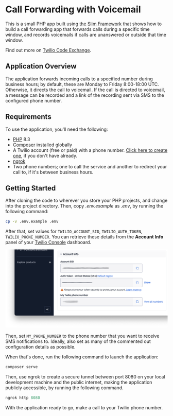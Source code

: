 # Call Forwarding with Voicemail

This is a small PHP app built using [the Slim Framework][slim-framework-url] that shows how to build a call forwarding app that forwards calls during a specific time window, and records voicemails if calls are unanswered or outside that time window.

Find out more on [Twilio Code Exchange][code-exchange-url].

## Application Overview

The application forwards incoming calls to a specified number during business hours; by default, these are Monday to Friday 8:00-18:00 UTC. Otherwise, it directs the call to voicemail. If the call is directed to voicemail, a message can be recorded and a link of the recording sent via SMS to the configured phone number.

## Requirements

To use the application, you'll need the following:

- [PHP](https://www.php.net) 8.3
- [Composer](https://getcomposer.org/) installed globally
- A Twilio account (free or paid) with a phone number. [Click here to create one](http://www.twilio.com/referral/QlBtVJ), if you don't have already.
- [ngrok](https://ngrok.com/)
- Two phone numbers; one to call the service and another to redirect your call to, if it's between business hours.

## Getting Started

After cloning the code to wherever you store your PHP projects, and change into the project directory.
Then, copy _.env.example_ as _.env_, by running the following command:

```bash
cp -v .env.example .env
```

After that, set values for `TWILIO_ACCOUNT_SID`, `TWILIO_AUTH_TOKEN`, `TWILIO_PHONE_NUMBER`.
You can retrieve these details from the **Account Info** panel of your [Twilio Console](https://console.twilio.com/) dashboard.

![A screenshot of the Account Info panel in the Twilio Console dashboard. It shows three fields: Account SID, Auth Token, and "My Twilio phone number", where Account SID and "My Twilio phone number" are redacted.](docs/images/twilio-console-account-info-panel.png)

Then, set `MY_PHONE_NUMBER` to the phone number that you want to receive SMS notifications to.
Ideally, also set as many of the commented out configuration details as possible.

When that's done, run the following command to launch the application:

```php
composer serve
```

Then, use ngrok to create a secure tunnel between port 8080 on your local development machine and the public internet, making the application publicly accessible, by running the following command.

```php
ngrok http 8080
```

With the application ready to go, make a call to your Twilio phone number.

[slim-framework-url]: https://www.slimframework.com/
[code-exchange-url]: https://www.twilio.com/code-exchange/call-forwarding-voicemail
[twilio-dev-phone-url]: https://www.twilio.com/docs/labs/dev-phone